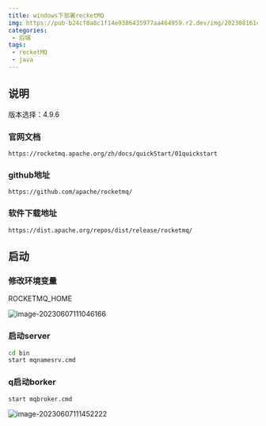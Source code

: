 ```yaml
---
title: windows下部署recketMQ
img: https://pub-b24cf0a8c1f14e9386435977aa464959.r2.dev/img/20230816145255.png
categories:
 - 后端
tags:
 - recketMQ
 - java
---
```


## 说明

版本选择：4.9.6

### 官网文档

```http
https://rocketmq.apache.org/zh/docs/quickStart/01quickstart
```

### github地址

```http
https://github.com/apache/rocketmq/
```

### 软件下载地址

```http
https://dist.apache.org/repos/dist/release/rocketmq/
```

## 启动

### 修改环境变量

ROCKETMQ_HOME

![image-20230607111046166](https://pub-b24cf0a8c1f14e9386435977aa464959.r2.dev/img/20230607111047.png)

### 启动server

```sh
cd bin
start mqnamesrv.cmd
```

### q启动borker

```sh
start mqbroker.cmd
```

![image-20230607111452222](https://pub-b24cf0a8c1f14e9386435977aa464959.r2.dev/img/20230607111453.png)
